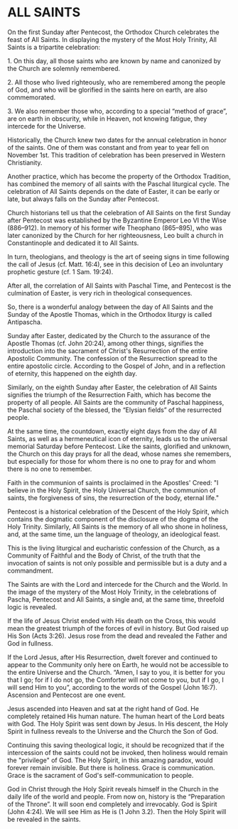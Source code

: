 # ALL SAINTS

On the first Sunday after Pentecost, the Orthodox Church celebrates the feast of All Saints. In displaying the mystery of the Most Holy Trinity, All Saints is a tripartite celebration:

1\. On this day, all those saints who are known by name and canonized by the Church are solemnly remembered.

2\. All those who lived righteously, who are remembered among the people of God, and who will be glorified in the saints here on earth, are also commemorated.

3\. We also remember those who, according to a special “method of grace”, are on earth in obscurity, while in Heaven, not knowing fatigue, they intercede for the Universe.

Historically, the Church knew two dates for the annual celebration in honor of the saints. One of them was constant and from year to year fell on November 1st. This tradition of celebration has been preserved in Western Christianity.

Another practice, which has become the property of the Orthodox Tradition, has combined the memory of all saints with the Paschal liturgical cycle. The celebration of All Saints depends on the date of Easter, it can be early or late, but always falls on the Sunday after Pentecost.

Church historians tell us that the celebration of All Saints on the first Sunday after Pentecost was established by the Byzantine Emperor Leo VI the Wise (886–912). In memory of his former wife Theophano (865–895), who was later canonized by the Church for her righteousness, Leo built a church in Constantinople and dedicated it to All Saints.

In turn, theologians, and theology is the art of seeing signs in time following the call of Jesus (cf. Matt. 16:4), see in this decision of Leo an involuntary prophetic gesture (cf. 1 Sam. 19:24).

After all, the correlation of All Saints with Paschal Time, and Pentecost is the culmination of Easter, is very rich in theological consequences.

So, there is a wonderful analogy between the day of All Saints and the Sunday of the Apostle Thomas, which in the Orthodox liturgy is called Antipascha.

Sunday after Easter, dedicated by the Church to the assurance of the Apostle Thomas (cf. John 20:24), among other things, signifies the introduction into the sacrament of Christ's Resurrection of the entire Apostolic Community. The confession of the Resurrection spread to the entire apostolic circle. According to the Gospel of John, and in a reflection of eternity, this happened on the eighth day.

Similarly, on the eighth Sunday after Easter, the celebration of All Saints signifies the triumph of the Resurrection Faith, which has become the property of all people. All Saints are the community of Paschal happiness, the Paschal society of the blessed, the “Elysian fields” of the resurrected people.

At the same time, the countdown, exactly eight days from the day of All Saints, as well as a hermeneutical icon of eternity, leads us to the universal memorial Saturday before Pentecost. Like the saints, glorified and unknown, the Church on this day prays for all the dead, whose names she remembers, but especially for those for whom there is no one to pray for and whom there is no one to remember.

Faith in the communion of saints is proclaimed in the Apostles' Creed: "I believe in the Holy Spirit, the Holy Universal Church, the communion of saints, the forgiveness of sins, the resurrection of the body, eternal life."

Pentecost is a historical celebration of the Descent of the Holy Spirit, which contains the dogmatic component of the disclosure of the dogma of the Holy Trinity. Similarly, All Saints is the memory of all who shone in holiness, and, at the same time, шn the language of theology, an ideological feast.

This is the living liturgical and eucharistic confession of the Church, as a Community of Faithful and the Body of Christ, of the truth that the invocation of saints is not only possible and permissible but is a duty and a commandment.

The Saints are with the Lord and intercede for the Church and the World. In the image of the mystery of the Most Holy Trinity, in the celebrations of Pascha, Pentecost and All Saints, a single and, at the same time, threefold logic is revealed.

If the life of Jesus Christ ended with His death on the Cross, this would mean the greatest triumph of the forces of evil in history. But God raised up His Son (Acts 3:26). Jesus rose from the dead and revealed the Father and God in fullness.

If the Lord Jesus, after His Resurrection, dwelt forever and continued to appear to the Community only here on Earth, he would not be accessible to the entire Universe and the Church. “Amen, I say to you, it is better for you that I go; for if I do not go, the Comforter will not come to you, but if I go, I will send Him to you”, according to the words of the Gospel (John 16:7). Ascension and Pentecost are one event.

Jesus ascended into Heaven and sat at the right hand of God. He completely retained His human nature. The human heart of the Lord beats with God. The Holy Spirit was sent down by Jesus. In His descent, the Holy Spirit in fullness reveals to the Universe and the Church the Son of God.

Continuing this saving theological logic, it should be recognized that if the intercession of the saints could not be invoked, then holiness would remain the "privilege" of God. The Holy Spirit, in this amazing paradox, would forever remain invisible. But there is holiness. Grace is communication. Grace is the sacrament of God's self-communication to people.

God in Christ through the Holy Spirit reveals himself in the Church in the daily life of the world and people. From now on, history is the “Preparation of the Throne”. It will soon end completely and irrevocably. God is Spirit (John 4:24). We will see Him as He is (1 John 3.2). Then the Holy Spirit will be revealed in the saints.
